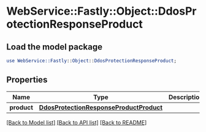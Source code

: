# WebService::Fastly::Object::DdosProtectionResponseProduct

## Load the model package
```perl
use WebService::Fastly::Object::DdosProtectionResponseProduct;
```

## Properties
Name | Type | Description | Notes
------------ | ------------- | ------------- | -------------
**product** | [**DdosProtectionResponseProductProduct**](DdosProtectionResponseProductProduct.md) |  | [optional] 

[[Back to Model list]](../README.md#documentation-for-models) [[Back to API list]](../README.md#documentation-for-api-endpoints) [[Back to README]](../README.md)



